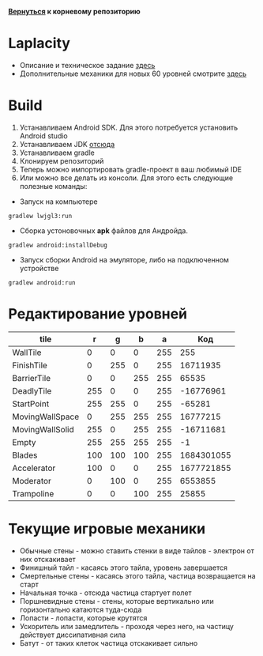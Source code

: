 **[Вернуться](https://github.com/timattt/Steel-unicorn) к корневому репозиторию**

# Laplacity

* Описание и техническое задание [здесь](https://github.com/timattt/Steel-unicorn/blob/master/About/Laplacity.md)
* Дополнительные механики для новых 60 уровней смотрите [здесь](https://github.com/timattt/Steel-unicorn/blob/master/About/LaplacityMoreMechanics.md)

# Build

1. Устанавливаем Android SDK. Для этого потребуется установить Android studio   
2. Устанавливаем JDK [отсюда](https://adoptium.net/)   
3. Устанавливаем gradle   
4. Клонируем репозиторий
5. Теперь можно импортировать gradle-проект в ваш любимый IDE
6. Или можно все делать из консоли. Для этого есть следующие полезные команды:

* Запуск на компьютере

```
gradlew lwjgl3:run
```

* Сборка устоновочных **apk** файлов для Андройда.

```
gradlew android:installDebug
```

* Запуск сборки Android на эмуляторе, либо на подключенном устройстве

```
gradlew android:run
```

# Редактирование уровней

| tile            | r   | g   | b   | a   | Код        |
|-----------------|-----|-----|-----|-----|------------|
| WallTile        | 0   | 0   | 0   | 255 | 255        |
| FinishTile      | 0   | 255 | 0   | 255 | 16711935   |
| BarrierTile     | 0   | 0   | 255 | 255 | 65535      |
| DeadlyTile      | 255 | 0   | 0   | 255 | -16776961  |
| StartPoint      | 255 | 255 | 0   | 255 | -65281     |
| MovingWallSpace | 0   | 255 | 255 | 255 | 16777215   |
| MovingWallSolid | 255 | 0   | 255 | 255 | -16711681  |
| Empty           | 255 | 255 | 255 | 255 | -1         |
| Blades          | 100 | 100 | 100 | 255 | 1684301055 |
| Accelerator     | 100 | 0   | 0   | 255 | 1677721855 |
| Moderator       | 0   | 100 | 0   | 255 | 6553855    |
| Trampoline      | 0   | 0   | 100 | 255 | 25855      |

# Текущие игровые механики

* Обычные стены - можно ставить стенки в виде тайлов - электрон от них отскакивает
* Финишный тайл - касаясь этого тайла, уровень завершается
* Смертельные стены - касаясь этого тайла, частица возвращается на старт
* Начальная точка - отсюда частица стартует полет
* Поршневидные стены - стены, которые вертикально или горизонтально катаются туда-сюда
* Лопасти - лопасти, которые крутятся
* Ускоритель или замедлитель - проходя через него, на частицу действует диссипативная сила
* Батут - от таких клеток частица отскакивает сильно


